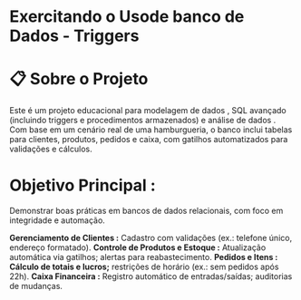 # Exercitando o Usode banco de Dados - Triggers

# 📋 Sobre o Projeto
Este é um projeto educacional para modelagem de dados , SQL avançado (incluindo triggers e procedimentos armazenados) e análise de dados . Com base em um cenário real de uma hamburgueria, o banco inclui tabelas para clientes, produtos, pedidos e caixa, com gatilhos automatizados para validações e cálculos. 

# Objetivo Principal : 
Demonstrar boas práticas em bancos de dados relacionais, com foco em integridade e automação.

**Gerenciamento de Clientes :** Cadastro com validações (ex.: telefone único, endereço formatado).
**Controle de Produtos e Estoque :** Atualização automática via gatilhos; alertas para reabastecimento.
**Pedidos e Itens : Cálculo de totais e lucros;** restrições de horário (ex.: sem pedidos após 22h).
**Caixa Financeira :** Registro automático de entradas/saídas; auditorias de mudanças.

